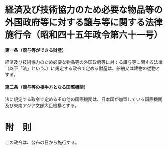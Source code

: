 # 経済及び技術協力のため必要な物品等の外国政府等に対する譲与等に関する法律施行令（昭和四十五年政令第六十一号）
#### 第一条（譲与等ができる財産）
経済及び技術協力のため必要な物品等の外国政府等に対する譲与等に関する法律（以下「法」という。）に規定する政令で定める財産は、船舶又は建物の従物とする。
#### 第二条（譲与等の相手方となる国際機関）
法に規定する政令で定めるその他の国際機関は、日本国が加盟している国際機関及び東南アジア文部大臣機構とする。
# 附　則
この政令は、公布の日から施行する。

